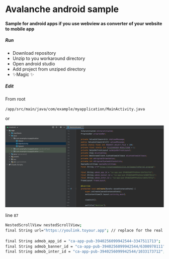 # Avalanche android sample
#### Sample for android apps if you use webview as converter of your website to mobile app

##### Run

- Download repository
- Unzip to you workaround directory
- Open android studio
- Add project from unziped directory
- ✨Magic ✨

##### Edit
From root

`/app/src/main/java/com/example/myapplication/MainActivity.java`

or

![alt text](https://github.com/xantos008/avalanche-android-webview-app-sample/blob/main/screenshot.png?raw=true)

line `87`

```sh
NestedScrollView nestedScrollView;
final String url="https://youlink.toyour.app"; // replace for the real one

final String admob_app_id = "ca-app-pub-3940256099942544~3347511713";
final String admob_banner_id = "ca-app-pub-3940256099942544/6300978111";
final String admob_inter_id = "ca-app-pub-3940256099942544/1033173712";
```
